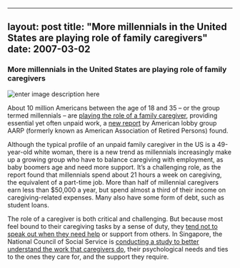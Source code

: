 
---
layout: post
title:  "More millennials in the United States are playing role of family caregivers"
date:   2007-03-02
---

### More millennials in the United States are playing role of family caregivers
![enter image description here](https://www.population.sg/images/default-source/default-album/son-caring-for-elderly-father.jpg?sfvrsn=aa0ba21a_0)

About 10 million Americans between the age of 18 and 35 – or the group termed millennials – are  [playing the role of a family caregiver](http://time.com/5282340/millennial-caregivers-baby-boomers/), providing essential yet often unpaid work, a  [new report](https://www.aarp.org/ppi/info-2018/millennial-family-caregiving.html) by American lobby group AARP (formerly known as American Association of Retired Persons) found.

Although the typical profile of an unpaid family caregiver in the US is a 49-year-old white woman, there is a new trend as millennials increasingly make up a growing group who have to balance caregiving with employment, as baby boomers age and need more support. It’s a challenging role, as the report found that millennials spend about 21 hours a week on caregiving, the equivalent of a part-time job. More than half of millennial caregivers earn less than $50,000 a year, but spend almost a third of their income on caregiving-related expenses. Many also have some form of debt, such as student loans.

The role of a caregiver is both critical and challenging. But because most feel bound to their caregiving tasks by a sense of duty, they  [tend not to speak out when they need help](https://www.tnp.sg/news/singapore/caregivers-need-change-mindset) or support from others. In Singapore, the National Council of Social Service is  [conducting a study to better understand the work that caregivers do](https://www.straitstimes.com/singapore/study-on-caregivers-and-the-support-they-need), their psychological needs and ties to the ones they care for, and the support they require.
